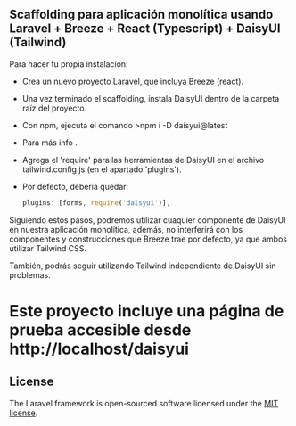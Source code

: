 
## Scaffolding para aplicación monolítica usando Laravel + Breeze + React (Typescript) + DaisyUI (Tailwind)

Para hacer tu propia instalación:

- Crea un nuevo proyecto Laravel, que incluya Breeze (react).
- Una vez terminado el scaffolding, instala DaisyUI dentro de la carpeta raíz del proyecto.
- Con npm, ejecuta el comando >npm i -D daisyui@latest
- Para más info [](https://daisyui.com/docs/install/).
- Agrega el 'require' para las herramientas de DaisyUI en el archivo tailwind.config.js (en el apartado 'plugins').
- Por defecto, debería quedar: 
    
    ```javascript
    plugins: [forms, require('daisyui')],
    ```
Siguiendo estos pasos, podremos utilizar cuaquier componente de DaisyUI en nuestra aplicación monolítica, además, no interferirá con los componentes y construcciones que Breeze trae por defecto, ya que ambos utilizar Tailwind CSS.

También, podrás seguir utilizando Tailwind independiente de DaisyUI sin problemas.

# Este proyecto incluye una página de prueba accesible desde http://localhost/daisyui

## License

The Laravel framework is open-sourced software licensed under the [MIT license](https://opensource.org/licenses/MIT).
